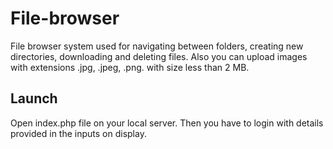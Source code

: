 # File-browser

File browser system used for navigating between folders, creating new directories, downloading and deleting files. Also you can upload images with extensions .jpg, .jpeg, .png. with size less than 2 MB. 

## Launch

Open index.php file on your local server. Then you have to login with details provided in the inputs on display.
